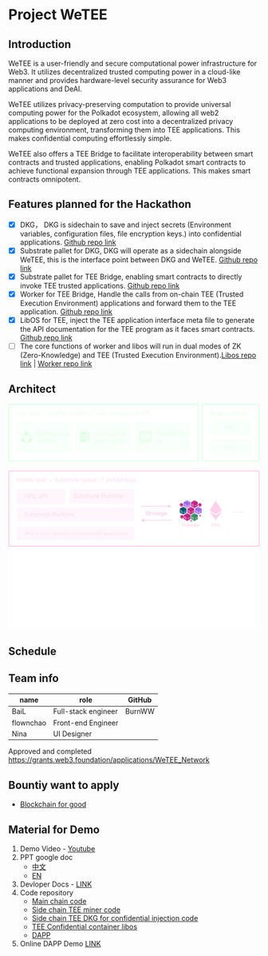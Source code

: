 # Project WeTEE
## Introduction
WeTEE is a user-friendly and secure computational power infrastructure for Web3. It utilizes decentralized trusted computing power in a cloud-like manner and provides hardware-level security assurance for Web3 applications and DeAI.

WeTEE utilizes privacy-preserving computation to provide universal computing power for the Polkadot ecosystem, allowing all web2 applications to be deployed at zero cost into a decentralized privacy computing environment, transforming them into TEE applications. This makes confidential computing effortlessly simple.

WeTEE also offers a TEE Bridge to facilitate interoperability between smart contracts and trusted applications, enabling Polkadot smart contracts to achieve functional expansion through TEE applications. This makes smart contracts omnipotent.

## Features planned for the Hackathon
- [x]  DKG， DKG is sidechain to save and inject secrets (Environment variables, configuration files, file encryption keys.) into confidential applications.  [Github repo link](https://github.com/wetee-dao/dsecret/tree/polkadot-2024-hackathon)
- [x] Substrate pallet for DKG, DKG will operate as a sidechain alongside WeTEE, this is the interface point between DKG and WeTEE. [Github repo link](https://github.com/wetee-dao/chain/tree/polkadot-2024-hackathon)
- [x] Substrate pallet for TEE Bridge, enabling smart contracts to directly invoke TEE trusted applications. [Github repo link](https://github.com/wetee-dao/chain/tree/polkadot-2024-hackathon)
- [x] Worker for TEE Bridge, Handle the calls from on-chain TEE (Trusted Execution Environment) applications and forward them to the TEE application. [Github repo link](https://github.com/wetee-dao/worker/tree/polkadot-2024-hackathon)
- [x] LibOS for TEE, inject the TEE application interface meta file to generate the API documentation for the TEE program as it faces smart contracts. [Github repo link](https://github.com/wetee-dao/libos-entry/tree/polkadot-2024-hackathon)
- [ ] The core functions of worker and libos will run in dual modes of ZK (Zero-Knowledge) and TEE (Trusted Execution Environment).[Libos repo link](https://github.com/wetee-dao/libos-entry/tree/polkadot-2024-hackathon) | [Worker repo link](https://github.com/wetee-dao/worker/tree/polkadot-2024-hackathon)

## Architect
![Architecture](./doc/arch.png)

## Schedule

## Team info
| name         | role         | GitHub |
| ----------- | ----------- | -----------  |
| BaiL       | Full-stack engineer  | BurnWW   |
| flownchao  | Front-end Engineer     |     |
| Nina       | UI Designer   |        |

Approved and completed https://grants.web3.foundation/applications/WeTEE_Network

##  Bountiy want to apply 
 - [Blockchain for good](https://dorahacks.io/hackathon/polkadot-2024-singapore/bounties-details#blockchain-for-good)

## Material for Demo
1. Demo Video - [Youtube](https://youtu.be/QveGcIUHLeE)
2. PPT google doc 
    - [中文](https://drive.google.com/file/d/1bX5nDMbrPtKXYLLJmnNotGM87QUc-9Ht/view?usp=sharing)
    - [EN](https://drive.google.com/file/d/1qY2Ttvf7yyVa2smB17eJicxgnK9eabI_/view?usp=sharing)
3. Devloper Docs - [LINK](https://wetee.gitbook.io/docment) 
4. Code repository
    - [Main chain code](https://github.com/wetee-dao/chain/tree/polkadot-2024-hackathon)
    - [Side chain TEE miner code](https://github.com/wetee-dao/tee-worker/tree/polkadot-2024-hackathon)
    - [Side chain TEE DKG for confidential injection code](https://github.com/wetee-dao/tee-dsecret/tree/polkadot-2024-hackathon)
    - [TEE Confidential container libos](https://github.com/wetee-dao/libos-entry/tree/polkadot-2024-hackathon)
    - [DAPP](https://github.com/wetee-dao/dapp/tree/polkadot-2024-hackathon)
5. Online DAPP Demo [LINK](https://dapp.wetee.app)